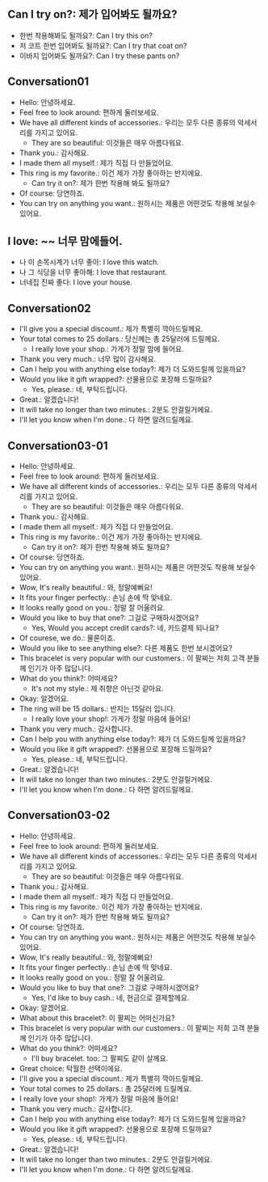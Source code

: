 ## Can I try on?: 제가 입어봐도 될까요?
- 한번 착용해봐도 될까요?: Can I try this on?
- 저 코트 한번 입어봐도 될까요?: Can I try that coat on?
- 이바지 입어봐도 될까요?: Can I try these pants on?

## Conversation01
- Hello: 안녕하세요.
- Feel free to look around: 편하게 둘러보세요.
- We have all different kinds of accessories.: 우리는 모두 다른 종류의 악세서리를 가지고 있어요.
    - They are so beautiful: 이것들은 매우 아름다워요.
- Thank you.: 감사해요.
- I made them all myself.: 제가 직접 다 만들었어요.
- This ring is my favorite.: 이건 제가 가장 좋아하는 반지에요.
    - Can try it on?: 제가 한번 착용해 봐도 될까요?
- Of course: 당연하죠.
- You can try on anything you want.: 원하시는 제품은 어떤것도 착용해 보실수 있어요.

## I love: ~~ 너무 맘에들어.
- 나 이 손목시계가 너무 좋아: I love this watch.
- 나 그 식당을 너무 좋아해: I love that restaurant.
- 너네집 진짜 좋다: I love your house.

## Conversation02
- I'll give you a special discount.: 제가 특별히 깍아드릴께요.
- Your total comes to 25 dollars.: 당신께는 총 25달러에 드릴께요.
    - I really love your shop.: 가게가 정말 맘에 들어요.
- Thank you very much.: 너무 많이 감사해요.
- Can I help you with anything else today?: 제가 더 도와드릴께 있을까요?
- Would you like it gift wrapped?: 선물용으로 포장해 드릴까요?
    - Yes, please.: 네, 부탁드립니다.
- Great.: 알겠습니다!
- It will take no longer than two minutes.: 2분도 안걸릴거에요.
- I'll let you know when I'm done.: 다 하면 알려드릴께요.

## Conversation03-01
- Hello: 안녕하세요.
- Feel free to look around: 편하게 둘러보세요.
- We have all different kinds of accessories.: 우리는 모두 다른 종류의 악세서리를 가지고 있어요.
    - They are so beautiful: 이것들은 매우 아름다워요.
- Thank you.: 감사해요.
- I made them all myself.: 제가 직접 다 만들었어요.
- This ring is my favorite.: 이건 제가 가장 좋아하는 반지에요.
    - Can try it on?: 제가 한번 착용해 봐도 될까요?
- Of course: 당연하죠.
- You can try on anything you want.: 원하시는 제품은 어떤것도 착용해 보실수 있어요.
- Wow, It's really beautiful.: 와, 정말예뻐요!
- It fits your finger perfectly.: 손님 손에 딱 맞네요.
- It looks really good on you.: 정말 잘 어울려요.
- Would you like to buy that one?: 그걸로 구매하시겠어요?
    - Yes, Would you accept credit cards?: 네, 카드결제 되나요?
- Of courese, we do.: 물론이죠.
- Would you like to see anything else?: 다른 제품도 한번 보시겠어요?
- This bracelet is very popular with our customers.: 이 팔찌는 저희 고객 분들께 인기가 아주 많답니다.
- What do you think?: 어떠세요?
    - It's not my style.: 제 취향은 아닌것 같아요.
- Okay: 알겠어요.
- The ring will be 15 dollars.: 반지는 15달러 입니다.
    - I really love your shop!: 가게가 정말 마음에 들어요!
- Thank you very much.: 감사합니다.
- Can I help you with anything else today?: 제가 더 도와드릴께 있을까요?
- Would you like it gift wrapped?: 선물용으로 포장해 드릴까요?
    - Yes, please.: 네, 부탁드립니다.
- Great.: 알겠습니다!
- It will take no longer than two minutes.: 2분도 안걸릴거에요.
- I'll let you know when I'm done.: 다 하면 알려드릴께요.

## Conversation03-02
- Hello: 안녕하세요.
- Feel free to look around: 편하게 둘러보세요.
- We have all different kinds of accessories.: 우리는 모두 다른 종류의 악세서리를 가지고 있어요.
    - They are so beautiful: 이것들은 매우 아름다워요.
- Thank you.: 감사해요.
- I made them all myself.: 제가 직접 다 만들었어요.
- This ring is my favorite.: 이건 제가 가장 좋아하는 반지에요.
    - Can try it on?: 제가 한번 착용해 봐도 될까요?
- Of course: 당연하죠.
- You can try on anything you want.: 원하시는 제품은 어떤것도 착용해 보실수 있어요.
- Wow, It's really beautiful.: 와, 정말예뻐요!
- It fits your finger perfectly.: 손님 손에 딱 맞네요.
- It looks really good on you.: 정말 잘 어울려요.
- Would you like to buy that one?: 그걸로 구매하시겠어요?
    - Yes, I'd like to buy cash.: 네, 현금으로 결제할께요.
- Okay: 알겠어요.
- What about this bracelet?: 이 팔찌는 어떠신가요?
- This bracelet is very popular with our customers.: 이 팔찌는 저희 고객 분들께 인기가 아주 많답니다.
- What do you think?: 어떠세요?
    - I'll buy bracelet. too: 그 팔찌도 같이 살께요.
- Great choice: 탁월한 선택이에요.
- I'll give you a special discount.: 제가 특별히 깍아드릴께요.
- Your total comes to 25 dollars.: 총 25달러에 드릴께요.
- I really love your shop!: 가게가 정말 마음에 들어요!
- Thank you very much.: 감사합니다.
- Can I help you with anything else today?: 제가 더 도와드릴께 있을까요?
- Would you like it gift wrapped?: 선물용으로 포장해 드릴까요?
    - Yes, please.: 네, 부탁드립니다.
- Great.: 알겠습니다!
- It will take no longer than two minutes.: 2분도 안걸릴거에요.
- I'll let you know when I'm done.: 다 하면 알려드릴께요.
